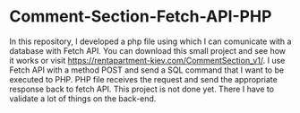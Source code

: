 # Comment-Section-Fetch-API-PHP
In this repository, I developed a php file using which I can comunicate with a database with Fetch API. You can download this small project and see how it works or visit https://rentapartment-kiev.com/CommentSection_v1/. I use Fetch API with a method POST and send a SQL command that I want to be executed to PHP. PHP file receives the request and send the appropriate  response back to fetch API. This project is not done yet. There I have to validate a lot of things on the back-end.
